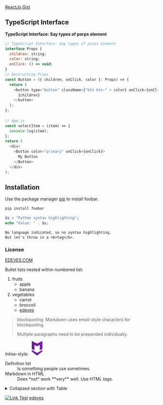 [ReactJs Gist]('https://gist.github.com/subrotoice/98eb2fcbcef23c733cd36e0575c2e37c')

## TypeScript Interface

**TypeScript Interface: Say types of porps element**

```javascript
// TypeScript Interface: Say types of porps element
interface Props {
  children: string;
  color: string;
  onClick: () => void;
}
// Destructing Props
const Button = ({ children, onClick, color }: Props) => {
  return (
    <button type="button" className={"btn btn-" + color} onClick={onClick}>
      {children}
    </button>
  );
};

// App.js
const selectItem = (item) => {
  console.log(item);
};
return (
  <div>
    <Button color="primary" onClick={onClick}>
      My Button
    </Button>
  </div>
);
```

## Installation

Use the package manager [pip](https://pip.pypa.io/en/stable/) to install foobar.

```bash
pip install foobar
```

```php
$s = "Python syntax highlighting";
echo "Value: " . $s;
```

```
No language indicated, so no syntax highlighting.
But let's throw in a <b>tag</b>.
```

### License

[EDEVES.COM](https://edeves.com)

Bullet lists nested within numbered list:

1. fruits
   - apple
   - banana
2. vegetables
   - carrot
   - broccoli
   - [edeves](https://edeves.com)

> blockquoting: Markdown uses email-style
> characters for blockquoting.
>
> Multiple paragraphs need to be prepended individually.

Inline-style:
![alt text](https://github.com/adam-p/markdown-here/raw/master/src/common/images/icon48.png "Logo Title Text 1")

<dl>
  <dt>Definition list</dt>
  <dd>Is something people use sometimes.</dd>

  <dt>Markdown in HTML</dt>
  <dd>Does *not* work **very** well. Use HTML <em>tags</em>.</dd>
</dl>

<details>
<summary>Collapsed section with Table</summary>

| Rank | Languages  |
| ---: | ---------- |
|    1 | Javascript |
|    2 | Python     |
|    3 | SQL        |

_You can use it for table also_

</details>

[![Link Test](https://img.shields.io/badge/readme%20style-standard-brightgreen.svg?style=flat-square)](https://github.com/RichardLitt/standard-readme)
[edeves](https://edeves.com)
